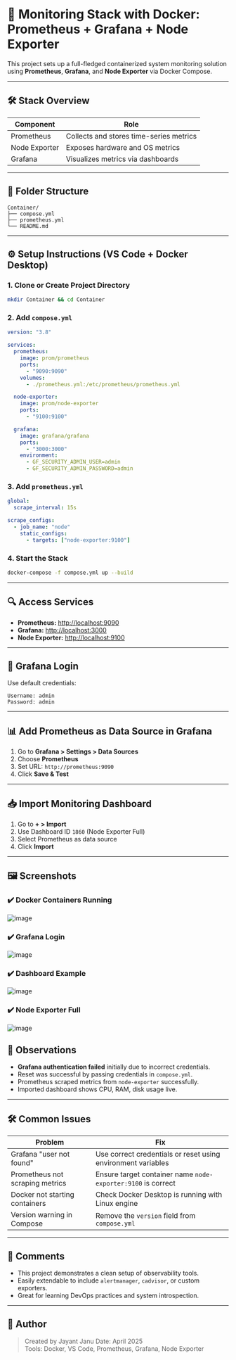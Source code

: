 
# 🚀 Monitoring Stack with Docker: Prometheus + Grafana + Node Exporter

This project sets up a full-fledged containerized system monitoring solution using **Prometheus**, **Grafana**, and **Node Exporter** via Docker Compose.

---

## 🛠️ Stack Overview

| Component     | Role                                  |
|---------------|---------------------------------------|
| Prometheus    | Collects and stores time-series metrics |
| Node Exporter | Exposes hardware and OS metrics         |
| Grafana       | Visualizes metrics via dashboards       |

---

## 📂 Folder Structure

```
Container/
├── compose.yml
├── prometheus.yml
└── README.md
```

---

## ⚙️ Setup Instructions (VS Code + Docker Desktop)

### 1. Clone or Create Project Directory

```bash
mkdir Container && cd Container
```

### 2. Add `compose.yml`

```yaml
version: "3.8"

services:
  prometheus:
    image: prom/prometheus
    ports:
      - "9090:9090"
    volumes:
      - ./prometheus.yml:/etc/prometheus/prometheus.yml

  node-exporter:
    image: prom/node-exporter
    ports:
      - "9100:9100"

  grafana:
    image: grafana/grafana
    ports:
      - "3000:3000"
    environment:
      - GF_SECURITY_ADMIN_USER=admin
      - GF_SECURITY_ADMIN_PASSWORD=admin
```

### 3. Add `prometheus.yml`

```yaml
global:
  scrape_interval: 15s

scrape_configs:
  - job_name: "node"
    static_configs:
      - targets: ["node-exporter:9100"]
```

### 4. Start the Stack

```bash
docker-compose -f compose.yml up --build
```

---

## 🔍 Access Services

- **Prometheus:** [http://localhost:9090](http://localhost:9090)
- **Grafana:** [http://localhost:3000](http://localhost:3000)
- **Node Exporter:** [http://localhost:9100](http://localhost:9100/metrics)

---

## 🧪 Grafana Login

Use default credentials:

```
Username: admin
Password: admin
```

---

## 📊 Add Prometheus as Data Source in Grafana

1. Go to **Grafana > Settings > Data Sources**
2. Choose **Prometheus**
3. Set URL: `http://prometheus:9090`
4. Click **Save & Test**

---

## 📥 Import Monitoring Dashboard

1. Go to **+ > Import**
2. Use Dashboard ID `1860` (Node Exporter Full)
3. Select Prometheus as data source
4. Click **Import**

---

## 🖼️ Screenshots

### ✔️ Docker Containers Running
![image](https://github.com/user-attachments/assets/fda79ce4-70e9-4ed8-a9fd-e9fde94117a4)


### ✔️ Grafana Login
![image](https://github.com/user-attachments/assets/13f58229-e180-4802-b481-4f1f17febdee)


### ✔️ Dashboard Example
![image](https://github.com/user-attachments/assets/7c2921f3-6f04-46a6-a306-7961b7d8ecd0)


### ✔️ Node Exporter Full
![image](https://github.com/user-attachments/assets/1249f1f9-2dc2-445a-81e5-0bdd96e47405)

## 🧠 Observations

- **Grafana authentication failed** initially due to incorrect credentials.
- Reset was successful by passing credentials in `compose.yml`.
- Prometheus scraped metrics from `node-exporter` successfully.
- Imported dashboard shows CPU, RAM, disk usage live.

---

## 🛠️ Common Issues

| Problem                                | Fix                                                             |
|----------------------------------------|------------------------------------------------------------------|
| Grafana "user not found"               | Use correct credentials or reset using environment variables     |
| Prometheus not scraping metrics        | Ensure target container name `node-exporter:9100` is correct     |
| Docker not starting containers         | Check Docker Desktop is running with Linux engine                |
| Version warning in Compose             | Remove the `version` field from `compose.yml`                    |

---

## 📌 Comments

- This project demonstrates a clean setup of observability tools.
- Easily extendable to include `alertmanager`, `cadvisor`, or custom exporters.
- Great for learning DevOps practices and system introspection.

---

## 🧾 Author

> Created by Jayant Janu
> Date: April 2025  
> Tools: Docker, VS Code, Prometheus, Grafana, Node Exporter
